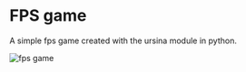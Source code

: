 # FPS game

A simple fps game created with the ursina module in python.

![fps game](https://user-images.githubusercontent.com/112262472/190871357-e53751f8-e1a8-46e1-8c2a-6a227b8a5fe6.png)
